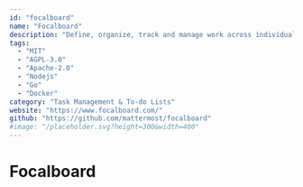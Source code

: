 ```yaml
---
id: "focalboard"
name: "Focalboard"
description: "Define, organize, track and manage work across individuals and teams (alternative to Trello, Notion, and Asana)."
tags:
  - "MIT"
  - "AGPL-3.0"
  - "Apache-2.0"
  - "Nodejs"
  - "Go"
  - "Docker"
category: "Task Management & To-do Lists"
website: "https://www.focalboard.com/"
github: "https://github.com/mattermost/focalboard"
#image: "/placeholder.svg?height=300&width=400"
---
```


# Focalboard
